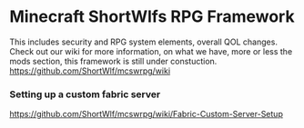 # Minecraft ShortWlfs RPG Framework

This includes security and RPG system elements, overall QOL changes.
Check out our wiki for more information, on what we have, more or less the mods section, 
this framework is still under constuction. 
https://github.com/ShortWlf/mcswrpg/wiki

### Setting up a custom fabric server
https://github.com/ShortWlf/mcswrpg/wiki/Fabric-Custom-Server-Setup
